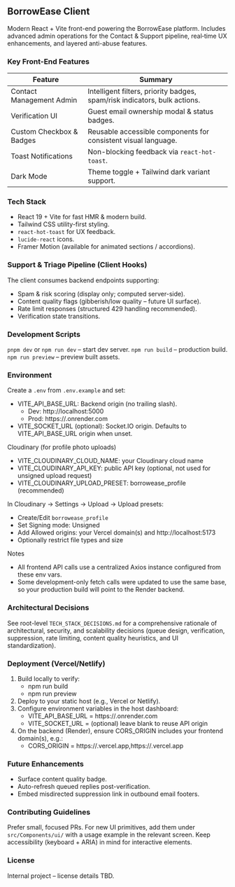 ## BorrowEase Client

Modern React + Vite front-end powering the BorrowEase platform. Includes advanced admin operations for the Contact & Support pipeline, real‑time UX enhancements, and layered anti-abuse features.

### Key Front-End Features
| Feature | Summary |
|---------|---------|
| Contact Management Admin | Intelligent filters, priority badges, spam/risk indicators, bulk actions. |
| Verification UI | Guest email ownership modal & status badges. |
| Custom Checkbox & Badges | Reusable accessible components for consistent visual language. |
| Toast Notifications | Non-blocking feedback via `react-hot-toast`. |
| Dark Mode | Theme toggle + Tailwind dark variant support. |

### Tech Stack
- React 19 + Vite for fast HMR & modern build.
- Tailwind CSS utility-first styling.
- `react-hot-toast` for UX feedback.
- `lucide-react` icons.
- Framer Motion (available for animated sections / accordions).

### Support & Triage Pipeline (Client Hooks)
The client consumes backend endpoints supporting:
- Spam & risk scoring (display only; computed server-side).
- Content quality flags (gibberish/low quality – future UI surface).
- Rate limit responses (structured 429 handling recommended).
- Verification state transitions.

### Development Scripts
`pnpm dev` or `npm run dev` – start dev server.
`npm run build` – production build.
`npm run preview` – preview built assets.

### Environment
Create a `.env` from `.env.example` and set:

- VITE_API_BASE_URL: Backend origin (no trailing slash).
	- Dev: http://localhost:5000
	- Prod: https://<your-backend-on-render>.onrender.com
- VITE_SOCKET_URL (optional): Socket.IO origin. Defaults to VITE_API_BASE_URL origin when unset.

Cloudinary (for profile photo uploads)
- VITE_CLOUDINARY_CLOUD_NAME: your Cloudinary cloud name
- VITE_CLOUDINARY_API_KEY: public API key (optional, not used for unsigned upload request)
- VITE_CLOUDINARY_UPLOAD_PRESET: borrowease_profile (recommended)

In Cloudinary → Settings → Upload → Upload presets:
- Create/Edit `borrowease_profile`
- Set Signing mode: Unsigned
- Add Allowed origins: your Vercel domain(s) and http://localhost:5173
- Optionally restrict file types and size

Notes
- All frontend API calls use a centralized Axios instance configured from these env vars.
- Some development-only fetch calls were updated to use the same base, so your production build will point to the Render backend.

### Architectural Decisions
See root-level `TECH_STACK_DECISIONS.md` for a comprehensive rationale of architectural, security, and scalability decisions (queue design, verification, suppression, rate limiting, content quality heuristics, and UI standardization).

### Deployment (Vercel/Netlify)
1) Build locally to verify:
	- npm run build
	- npm run preview
2) Deploy to your static host (e.g., Vercel or Netlify).
3) Configure environment variables in the host dashboard:
	- VITE_API_BASE_URL = https://<your-backend-on-render>.onrender.com
	- VITE_SOCKET_URL = (optional) leave blank to reuse API origin
4) On the backend (Render), ensure CORS_ORIGIN includes your frontend domain(s), e.g.:
	- CORS_ORIGIN = https://<your-frontend>.vercel.app,https://<staging>.vercel.app

### Future Enhancements
- Surface content quality badge.
- Auto-refresh queued replies post-verification.
- Embed misdirected suppression link in outbound email footers.

### Contributing Guidelines
Prefer small, focused PRs. For new UI primitives, add them under `src/Components/ui/` with a usage example in the relevant screen. Keep accessibility (keyboard + ARIA) in mind for interactive elements.

### License
Internal project – license details TBD.
